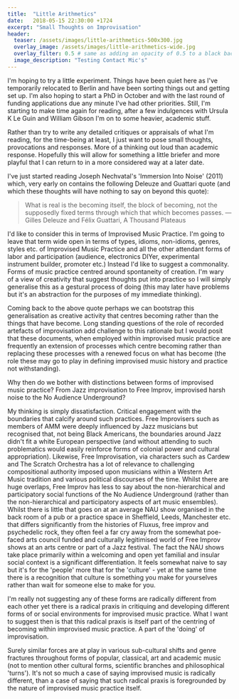```yaml
---
title:  "Little Arithmetics"
date:   2018-05-15 22:30:00 +1724
excerpt: "Small Thoughts on Improvisation"
header:
  teaser: /assets/images/little-arithmetics-500x300.jpg
  overlay_image: /assets/images/little-arithmetics-wide.jpg
  overlay_filter: 0.5 # same as adding an opacity of 0.5 to a black background
  image_description: "Testing Contact Mic's"
---
```


I'm hoping to try a little experiment. Things have been quiet here as I've temporarily relocated to Berlin and have been sorting things out and getting set up. I'm also hoping to start a PhD in October and with the last round of funding applications due any minute I've had other priorities. Still, I'm starting to make time again for reading, after a few indulgences with Ursula K Le Guin and William Gibson I'm on to some heavier, academic stuff.

Rather than try to write any detailed critiques or appraisals of what I'm reading, for the time-being at least, I just want to pose small thoughts, provocations and responses. More of a thinking out loud than academic response. Hopefully this will allow for something a little briefer and more playful that I can return to in a more considered way at a later date.

I've just started reading Joseph Nechvatal's 'Immersion Into Noise' (2011) which, very early on contains the following Deleuze and Guattari quote (and which these thoughts will have nothing to say on beyond this quote):

> What is real is the becoming itself, the block of becoming, not the supposedly fixed terms through which that which becomes passes. — Gilles Deleuze and Félix Guattari, A Thousand Plateaus

I'd like to consider this in terms of Improvised Music Practice. I'm going to leave that term wide open in terms of types, idioms, non-idioms, genres, styles etc. of Improvised Music Practice and all the other attendant forms of labor and participation (audience, electronics DIYer, experimental instrument builder, promoter etc.) Instead I'd like to suggest a commonality. Forms of music practice centred around spontaneity of creation. I'm wary of a view of creativity that suggest thoughts put into practice so I will simply generalise this as a gestural process of doing (this may later have problems but it's an abstraction for the purposes of my immediate thinking).

Coming back to the above quote perhaps we can bootstrap this generalisation as creative activity that centres becoming rather than the things that have become. Long standing questions of the role of recorded artefacts of improvisation add challenge to this rationale but I would posit that these documents, when employed within improvised music practice are frequently an extension of processes which centre becoming rather than replacing these processes with a renewed focus on what has become (the role these may go to play in defining improvised music history and practice not withstanding).

Why then do we bother with distinctions between forms of improvised music practice? From Jazz improvisation to Free Improv, improvised harsh noise to the No Audience Underground?

My thinking is simply dissatisfaction. Critical engagement with the boundaries that calcify around such practices. Free Improvisers such as members of AMM were deeply influenced by Jazz musicians but recognised that, not being Black Americans, the boundaries around Jazz didn't fit a white European perspective (and without attending to such problematics would easily reinforce forms of colonial power and cultural appropriation). Likewise, Free Improvisation, via characters such as Cardew and The Scratch Orchestra has a lot of relevance to challenging compositional authority imposed upon musicians within a Western Art Music tradition and various political discourses of the time. Whilst there are huge overlaps, Free Improv has less to say about the non-hierarchical and participatory social functions of the No Audience Underground (rather than the non-hierarchical and participatory aspects of art music ensembles). Whilst there is little that goes on at an average NAU show organised in the back room of a pub or a practice space in Sheffield, Leeds, Manchester etc. that differs significantly from the histories of Fluxus, free improv and psychedelic rock, they often feel a far cry away from the somewhat poe-faced arts council funded and culturally legitimised world of Free Improv shows at an arts centre or part of a Jazz festival. The fact the NAU shows take place primarily within a welcoming and open yet familial and insular social context is a significant differentiation. It feels somewhat naive to say but it's for the 'people' more that for the 'culture' - yet at the same time there is a recognition that culture is something you make for yourselves rather than wait for someone else to make for you.

I'm really not suggesting any of these forms are radically different from each other yet there is a radical praxis in critiquing and developing different forms of or social environments for improvised music practice. What I want to suggest then is that this radical praxis is itself part of the centring of becoming within improvised music practice. A part of the 'doing' of improvisation.

Surely similar forces are at play in various sub-cultural shifts and genre fractures throughout forms of popular, classical, art and academic music (not to mention other cultural forms, scientific branches and philosophical 'turns'). It's not so much a case of saying improvised music is radically different, than a case of saying that such radical praxis is foregrounded by the nature of improvised music practice itself.
